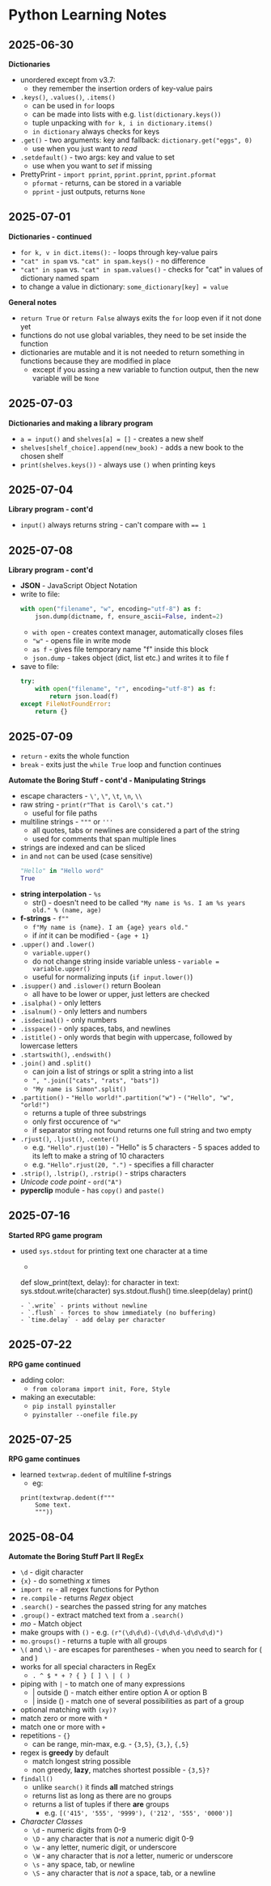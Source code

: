 # Python Learning Notes
## 2025-06-30
**Dictionaries**
- unordered except from v3.7:
	- they remember the insertion orders of key-value pairs
- `.keys()`, `.values()`, `.items()`
	- can be used in `for` loops
	- can be made into lists with e.g. `list(dictionary.keys())`
	- tuple unpacking with `for k, i in dictionary.items()`
	- `in dictionary` always checks for keys
- `.get()` - two arguments: key and fallback: `dictionary.get("eggs", 0)`
	- use when you just want to _read_
- `.setdefault()` - two args: key and value to set
	- use when you want to _set_ if missing
- PrettyPrint - `import pprint`, `pprint.pprint`, `pprint.pformat`
	- `pformat` - returns, can be stored in a variable
	- `pprint` - just outputs, returns `None`

## 2025-07-01
**Dictionaries - continued**
- `for k, v in dict.items():` - loops through key-value pairs
- `"cat" in spam` vs. `"cat" in spam.keys()` - no difference
- `"cat" in spam` vs. `"cat" in spam.values()` - checks for "cat" in values of dictionary named spam
- to change a value in dictionary: `some_dictionary[key] = value`

**General notes**
- `return True` or `return False` always exits the `for` loop even if it not done yet
- functions do not use global variables, they need to be set inside the function
- dictionaries are mutable and it is not needed to return something in functions because they are modified in place
	- except if you assing a new variable to function output, then the new variable will be `None`

## 2025-07-03
**Dictionaries and making a library program**
- `a = input()` and `shelves[a] = []` - creates a new shelf
- `shelves[shelf_choice].append(new_book)` - adds a new book to the chosen shelf
- `print(shelves.keys())` - always use `()` when printing keys

## 2025-07-04
**Library program - cont'd**
- `input()` always returns string - can't compare with `== 1`

## 2025-07-08
**Library program - cont'd**
- **JSON** - JavaScript Object Notation
- write to file:
	```python
	with open("filename", "w", encoding="utf-8") as f:
		json.dump(dictname, f, ensure_ascii=False, indent=2)
	```
	- `with open` -  creates context manager, automatically closes files
	- `"w"` - opens file in write mode
	- `as f` - gives file temporary name "f" inside this block
	- `json.dump` - takes object (dict, list etc.) and writes it to file f
- save to file:
	```python
	try:
		with open("filename", "r", encoding="utf-8") as f:
			return json.load(f)
	except FileNotFoundError:
		return {}
	```

## 2025-07-09
- `return` - exits the whole function
- `break` - exits just the `while True` loop and function continues

**Automate the Boring Stuff - cont'd - Manipulating Strings**
- escape characters - `\'`, `\"`, `\t`, `\n`, `\\`
- raw string - `print(r"That is Carol\'s cat.")`
	- useful for file paths
- multiline strings - `"""` or `'''`
	- all quotes, tabs or newlines are considered a part of the string
	- used for comments that span multiple lines
- strings are indexed and can be sliced
- `in` and `not` can be used (case sensitive)
	```python
	"Hello" in "Hello word"
	True
	```
- **string interpolation** - `%s`
	- str() - doesn't need to be called
	`"My name is %s. I am %s years old." % (name, age)`
- **f-strings** - `f""`
	- `f"My name is {name}. I am {age} years old."`
	- if _int_ it can be modified - `{age + 1}`
- `.upper()` and `.lower()`
	- `variable.upper()`
	- do not change string inside variable unless - `variable = variable.upper()`
	- useful for normalizing inputs (`if input.lower()`)
- `.isupper()` and `.islower()` return Boolean
	- all have to be lower or upper, just letters are checked
- `.isalpha()` - only letters
- `.isalnum()` - only letters and numbers
- `.isdecimal()` - only numbers
- `.isspace()` - only spaces, tabs, and newlines
- `.istitle()` - only words that begin with uppercase, followed by lowercase letters
- `.startswith()`, `.endswith()`
- `.join()` and `.split()`
	- can join a list of strings or split a string into a list
	- `", ".join(["cats", "rats", "bats"])`
	- `"My name is Simon".split()`
- `.partition()` - `"Hello world!".partition("w")` - `("Hello", "w", "orld!")`
	- returns a tuple of three substrings
	- only first occurence of `"w"`
	- if separator string not found returns one full string and two empty
- `.rjust()`, `.ljust()`, `.center()`
	- e.g. `"Hello".rjust(10)` - "Hello" is 5 characters - 5 spaces added to its left to make a string of 10 characters
	- e.g. `"Hello".rjust(20, ".")` - specifies a fill character
- `.strip()`, `.lstrip()`, `.rstrip()` - strips characters
- _Unicode code point_ - `ord("A")`
- **pyperclip** module - has `copy()` and `paste()`

## 2025-07-16
**Started RPG game program**
- used `sys.stdout` for printing text one character at a time
	- ```
	def slow_print(text, delay):
		for character in text:
			sys.stdout.write(character)
			sys.stdout.flush()
			time.sleep(delay)
		print()
	```
	- `.write` - prints without newline
	- `.flush` - forces to show immediately (no buffering)
	- `time.delay` - add delay per character

## 2025-07-22
**RPG game continued**
 - adding color:
 	- `from colorama import init, Fore, Style`
 - making an executable:
 	- `pip install pyinstaller`
 	- `pyinstaller --onefile file.py`

 ## 2025-07-25
 **RPG game continues**
 - learned `textwrap.dedent` of multiline f-strings
 	- eg:
 	```
 	print(textwrap.dedent(f"""
 		Some text.
 		"""))
 	```

## 2025-08-04
**Automate the Boring Stuff Part II**
**RegEx**
- `\d` - digit character
- `{x}` - do something _x_ times
- `import re` - all regex functions for Python
- `re.compile` - returns _Regex_ object
- `.search()` - searches the passed string for any matches
- `.group()` - extract matched text from a `.search()`
- _mo_ - Match object
- make groups with `()` - e.g. `(r"(\d\d\d)-(\d\d\d-\d\d\d\d)")`
- `mo.groups()` - returns a tuple with all groups
- `\(` and `\)` - are escapes for parentheses - when you need to search for ( and )
- works for all special characters in RegEx
	- `. ^ $ * + ? { } [ ] \ | ( )`
- piping with `|` - to match one of many expressions
	- | outside () - match either entire option A or option B
	- | inside () - match one of several possibilities as part of a group
- optional matching with `(xy)?`
- match zero or more with `*`
- match one or more with `+`
- repetitions - `{}`
	- can be range, min-max, e.g. - `{3,5}`, `{3,}`, `{,5}`
- regex is **greedy** by default
	- match longest string possible
	- non greedy, **lazy**, matches shortest possible - `{3,5}?`
- `findall()`
	- unlike `search()` it finds **all** matched strings
	- returns list as long as there are no groups
	- returns a list of tuples if there **are** groups
		- e.g. `[('415', '555', '9999'), ('212', '555', '0000')]`
- _Character Classes_
	- `\d` - numeric digits from 0-9
	- `\D` - any character that is _not_ a numeric digit 0-9
	- `\w` - any letter, numeric digit, or underscore
	- `\W` - any character that is _not_ a letter, numeric or underscore
	- `\s` - any space, tab, or newline
	- `\S` - any character that is _not_ a space, tab, or a newline













































